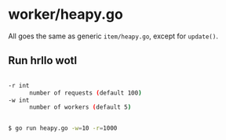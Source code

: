 # worker/heapy.go

All goes the same as generic `item/heapy.go`, except for `update()`.


## Run hrllo wotl

```sh

-r int
      number of requests (default 100)
-w int
      number of workers (default 5)


$ go run heapy.go -w=10 -r=1000
```
